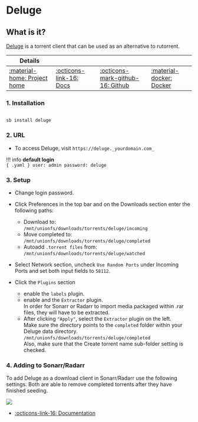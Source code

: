# Deluge

## What is it?

[Deluge](https://deluge-torrent.org/) is a torrent client that can be used as an alternative to rutorrent.

| Details     |             |             |             |
|-------------|-------------|-------------|-------------|
| [:material-home: Project home ](https://deluge-torrent.org/) | [:octicons-link-16: Docs](https://dev.deluge-torrent.org/wiki/UserGuide) | [:octicons-mark-github-16: Github](https://git.deluge-torrent.org/deluge) | [:material-docker: Docker ](https://registry.hub.docker.com/r/linuxserver/deluge)|

### 1. Installation

``` { .shell }

sb install deluge

```

### 2. URL

- To access Deluge, visit `https://deluge._yourdomain.com_`

!!! info
    **default login** <br />
    ``` { .yaml }
        user: admin
    password: deluge
    ```
### 3. Setup

- Change login password.

- Click Preferences in the top bar and on the Downloads section enter the following paths: <br />
    - Download to: <br />
    `/mnt/unionfs/downloads/torrents/deluge/incoming`
    - Move completed to: <br />
    `/mnt/unionfs/downloads/torrents/deluge/completed`
    - Autoadd `.torrent files` from: <br />
    `/mnt/unionfs/downloads/torrents/deluge/watched`

- Select Network section, uncheck `Use Random Ports` under Incoming Ports and set both input fields to `58112`.

- Click the `Plugins` section
    - enable the `labels` plugin.
    - enable and the `Extractor` plugin. <br />
      In order for Sonarr or Radarr to import media packaged within .rar files, they will have to be extracted.
    - After clicking `"Apply"`, select the `Extractor`  plugin on the left. <br />
      Make sure the directory points to the `completed` folder within your Deluge data directory.  <br />
      `/mnt/unionfs/downloads/torrents/deluge/completed` <br />
      Also, make sure that the Create torrent name sub-folder setting is checked.

### 4. Adding to Sonarr/Radarr

To add Deluge as a download client in Sonarr/Radarr use the following settings. Both are able to remove completed torrents after they have finished seeding.

  ![](/images/community/deluge_add_to_arr.png)

- [:octicons-link-16: Documentation](https://dev.deluge-torrent.org/wiki/UserGuide)
